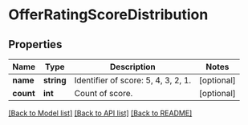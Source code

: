 # OfferRatingScoreDistribution

## Properties
Name | Type | Description | Notes
------------ | ------------- | ------------- | -------------
**name** | **string** | Identifier of score: 5, 4, 3, 2, 1. | [optional] 
**count** | **int** | Count of score. | [optional] 

[[Back to Model list]](../../README.md#documentation-for-models) [[Back to API list]](../../README.md#documentation-for-api-endpoints) [[Back to README]](../../README.md)

